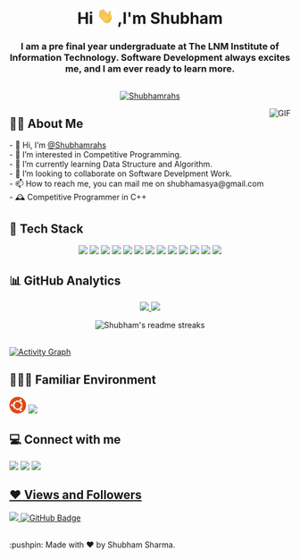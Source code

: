 <h1 align="center"> Hi <img width="30px" src="https://github.com/SatYu26/SatYu26/raw/master/Assets/Hi.gif" /> ,I'm Shubham</h1>

<h3 align="center">I am a pre final year undergraduate at The LNM Institute of Information Technology. Software Development always excites me, and I am ever ready to learn more.</h3>

<h2></h2>
<p align="center"> <a href="https://github.com/ryo-ma/github-profile-trophy"><img src="https://github-profile-trophy.vercel.app/?username=Shubhamrahs" alt="Shubhamrahs" /></a> </p>



<img align="right" alt="GIF" height="160px" src="https://octodex.github.com/images/daftpunktocat-guy.gif" />



<h2><b>🙋‍♂️ About Me</b></h2>
- 👋 Hi, I’m <a href="https://github.com/Shubhamrahs">@Shubhamrahs</a></br>
- 👀 I’m interested in Competitive Programming.</br>
- 🌱 I’m currently learning Data Structure and Algorithm.</br>
- 💞️ I’m looking to collaborate on Software Develpment Work.</br>
- 📫 How to reach me, you can mail me on shubhamasya@gmail.com</br>
- 🕰 Competitive Programmer in C++</br>



<h2><b>🚀 Tech Stack</b></h2>
<p align="center">
 <img src="https://img.shields.io/badge/HTML5-E34F26?style=for-the-badge&logo=html5&logoColor=white" height="25"/>
<img src="https://img.shields.io/badge/CSS3-1572B6?style=for-the-badge&logo=css3&logoColor=white" height="25"/>
<img src="https://img.shields.io/badge/javascript-F7DF1E.svg?&style=for-the-badge&logo=javascript&logoColor=white" height="25"/>
<img src="https://img.shields.io/badge/Bootstrap-563D7C?style=for-the-badge&logo=bootstrap&logoColor=white" height="25"/>
<img src="https://img.shields.io/badge/Node.js-43853D?style=for-the-badge&logo=node.js&logoColor=white" height="25"/>
<img src="https://img.shields.io/badge/Express.JS-000000?style=for-the-badge&logo=express&logoColor=white" height="25"/>
<img src="https://img.shields.io/badge/MongoDB-4EA94B?style=for-the-badge&logo=mongodb&logoColor=white" height="25"/>
<img src="https://img.shields.io/badge/mysql-4479A1.svg?&style=for-the-badge&logo=mysql&logoColor=white" height="25"/>
<img src="https://img.shields.io/badge/React-20232A?style=for-the-badge&logo=react&logoColor=61DAFB" height="25"/>
<img src="https://img.shields.io/badge/VS%20Code-007ACC.svg?&style=for-the-badge&logo=visual-studio-code&logoColor=white" height="25"/>
<img src="https://img.shields.io/badge/C-00599C?style=for-the-badge&logo=c&logoColor=white" height="25"/>
<img src="https://img.shields.io/badge/C%2B%2B-00599C?style=for-the-badge&logo=c%2B%2B&logoColor=white" height="25"/>
<img src="https://img.shields.io/badge/Python-05122A?style=for-the-badge&logo=python&logoColor=blue" height="25"/>
</p>

<h2><b>📊 GitHub Analytics</b></h2>

<p align="center">
<a href="https://github.com/Shubhamrahs">
  <img height="180em" src="https://github-readme-stats-eight-theta.vercel.app/api?username=Shubhamrahs&show_icons=true&theme=algolia&include_all_commits=true&count_private=true"/>
  <img height="180em" src="https://github-readme-stats-eight-theta.vercel.app/api/top-langs/?username=Shubhamrahs&layout=compact&langs_count=8&theme=algolia"/>
</a>
</p>

<p align="center">
  <img height="200em" src="https://github-readme-streak-stats.herokuapp.com/?user=Shubhamrahs&layout=compact&langs_count=8&theme=algolia" alt="Shubham's readme streaks" />
</p>

<br/>
<a href="https://github.com/Shubhamrahs/github-readme-activity-graph"><img alt="Activity Graph" src="https://activity-graph.herokuapp.com/graph?username=Shubhamrahs&bg_color=0D1117&color=5BCDEC&line=5BCDEC&point=FFFFFF&hide_border=true" /></a>
<br/>




<h2><b>👨🏻‍💻 Familiar Environment </b></h2>

<code><img height="30" src="https://raw.githubusercontent.com/github/explore/80688e429a7d4ef2fca1e82350fe8e3517d3494d/topics/ubuntu/ubuntu.png"></code>
<code><img height="30" src="https://img.pngio.com/png-to-icon-windows-10-244173-free-icons-library-windows-10-icon-png-992_624.jpg"></code>


<div>
  <h2><b>💻 Connect with me</b></h2>
<p>
  <a href= "https://github.com/Shubhamrahs"><img src="https://img.shields.io/badge/Github-100000?style=for-the-badge&logo=github&logoColor=white"/></a>
  <a href= "https://www.linkedin.com/in/shubham-sharma-54b99a197/"><img src="https://img.shields.io/badge/Linkedin-0077B5?style=for-the-badge&logo=linkedin&logoColor=white"/></a>
  <a href= "mailto:shubhamasya@gmail.com"><img src="https://img.shields.io/badge/Gmail-D14836?style=for-the-badge&logo=gmail&logoColor=white"/></
</p>
</div>

<h2><b>❤ Views and Followers</b></h2>

<p><a href="https://github.com/Meghna-DAS/github-profile-views-counter">
    <img src="https://komarev.com/ghpvc/?username=Shubhamrahs">
</a>
<a href="https://github.com/Shubhamrahs?tab=followers"><img src="https://img.shields.io/github/followers/Shubhamrahs?label=Followers&style=social" alt="GitHub Badge"></a></p>
<br/>
:pushpin:  Made with ❤️ by Shubham Sharma. 







<!---
Shubhamrahs/Shubhamrahs is a ✨ special ✨ repository because its `README.md` (this file) appears on your GitHub profile.
You can click the Preview link to take a look at your changes.
--->
